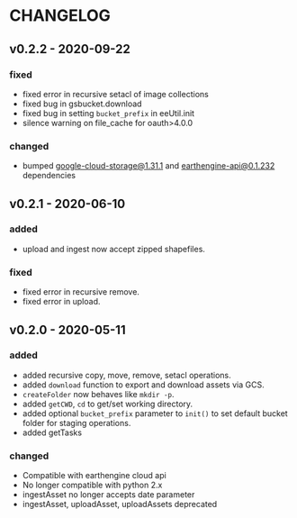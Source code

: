 # CHANGELOG

## v0.2.2 - 2020-09-22

### fixed
- fixed error in recursive setacl of image collections
- fixed bug in gsbucket.download
- fixed bug in setting `bucket_prefix` in eeUtil.init
- silence warning on file_cache for oauth>4.0.0

### changed
- bumped google-cloud-storage@1.31.1 and earthengine-api@0.1.232 dependencies

## v0.2.1 - 2020-06-10

### added
- upload and ingest now accept zipped shapefiles.

### fixed
- fixed error in recursive remove.
- fixed error in upload.

## v0.2.0 - 2020-05-11

### added
- added recursive copy, move, remove, setacl operations.
- added `download` function to export and download assets via GCS.
- `createFolder` now behaves like `mkdir -p`.
- added `getCWD`, `cd` to get/set working directory.
- added optional `bucket_prefix` parameter to `init()` to set default bucket
folder for staging operations.
- added getTasks

### changed
- Compatible with earthengine cloud api
- No longer compatible with python 2.x
- ingestAsset no longer accepts date parameter
- ingestAsset, uploadAsset, uploadAssets deprecated
